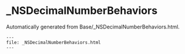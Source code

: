 
# _NSDecimalNumberBehaviors

Automatically generated from Base/_NSDecimalNumberBehaviors.html.

``` {raw} html
---
file: _NSDecimalNumberBehaviors.html
---
```
